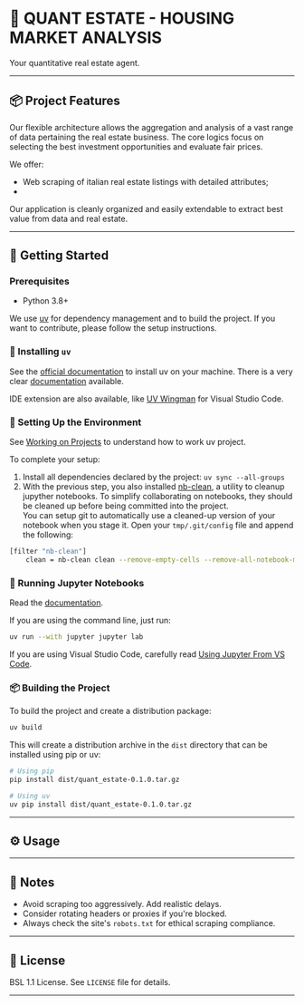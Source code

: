 # 🏡 QUANT ESTATE - HOUSING MARKET ANALYSIS

Your quantitative real estate agent.

---

## 📦 Project Features

Our flexible architecture allows the aggregation and analysis of a vast range of data pertaining the real estate business.
The core logics focus on selecting the best investment opportunities and evaluate fair prices.

We offer:
- Web scraping of italian real estate listings with detailed attributes;
- 

Our application is cleanly organized and easily extendable to extract best value from data and real estate.

---

## 🚀 Getting Started

### Prerequisites

- Python 3.8+

We use [uv](https://github.com/astral-sh/uv) for dependency management and to build the project. If you want to contribute, please follow the setup instructions.

### 🔧 Installing `uv`

See the [official documentation](https://docs.astral.sh/uv/getting-started/installation/) to install uv on your machine. There is a very clear [documentation](https://docs.astral.sh/uv/) available.

IDE extension are also available, like [UV Wingman](https://marketplace.visualstudio.com/items?itemName=DJSaunders1997.uv-wingman) for Visual Studio Code. 


### 📁 Setting Up the Environment

See [Working on Projects](https://docs.astral.sh/uv/guides/projects/#uvlock) to understand how to work uv project.

To complete your setup:

1. Install all dependencies declared by the project: `uv sync --all-groups`
2. With the previous step, you also installed [nb-clean](https://github.com/srstevenson/nb-clean), a utility to cleanup jupyther notebooks. To simplify collaborating on notebooks, they should be cleaned up before being committed into the project.\
You can setup git to automatically use a cleaned-up version of your notebook when you stage it. Open your `tmp/.git/config` file and append the following:
```bash
[filter "nb-clean"]
	clean = nb-clean clean --remove-empty-cells --remove-all-notebook-metadata
```

### 📓 Running Jupyter Notebooks

Read the [documentation](https://docs.astral.sh/uv/guides/integration/jupyter/).

If you are using the command line, just run:

```bash
uv run --with jupyter jupyter lab
```

If you are using Visual Studio Code, carefully read [Using Jupyter From VS Code](https://docs.astral.sh/uv/guides/integration/jupyter/#using-jupyter-from-vs-code).

### 📦 Building the Project

To build the project and create a distribution package:

```bash
uv build
```

This will create a distribution archive in the `dist` directory that can be installed using pip or uv:

```bash
# Using pip
pip install dist/quant_estate-0.1.0.tar.gz

# Using uv
uv pip install dist/quant_estate-0.1.0.tar.gz
```

---

## ⚙️ Usage



---

## 📝 Notes

* Avoid scraping too aggressively. Add realistic delays.
* Consider rotating headers or proxies if you're blocked.
* Always check the site's `robots.txt` for ethical scraping compliance.

---

## 📄 License

BSL 1.1 License. See `LICENSE` file for details.

---
